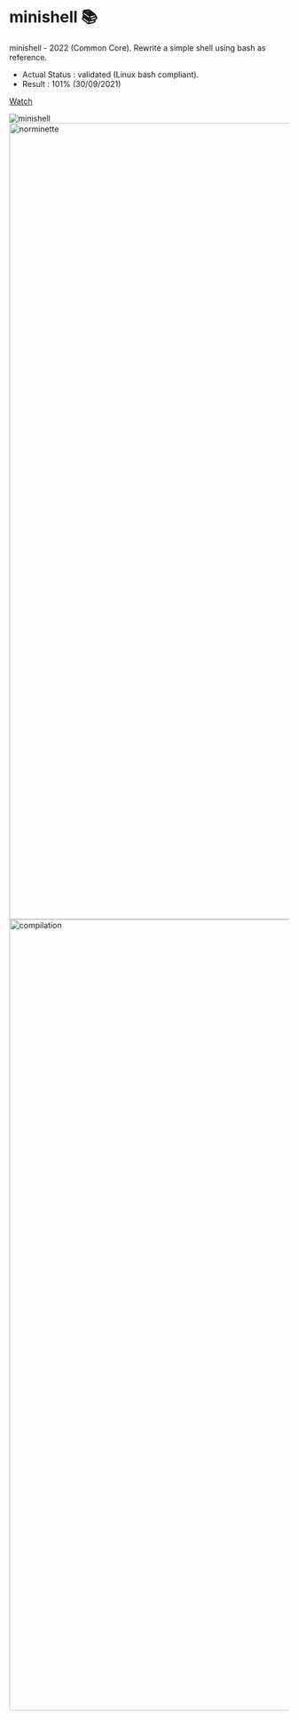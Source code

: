# minishell 📚

minishell - 2022 (Common Core).
Rewrite a simple shell using bash as reference.

- Actual Status : validated (Linux bash compliant).
- Result : 101% (30/09/2021)

[Watch](https://youtu.be/950xRbIqjUo)

![minishell](https://github.com/malatinipro/minishell/assets/77189438/819fa3d3-f280-445a-a36b-8f0b134f6893)
<img width="1434" alt="norminette" src="https://github.com/malatinipro/minishell/assets/77189438/4136cb4c-9de3-49c8-aac7-19cd615477af">
<img width="1425" alt="compilation" src="https://github.com/malatinipro/minishell/assets/77189438/0044fe6f-7461-44d3-bcde-80bed05eeb52">

